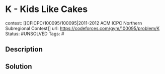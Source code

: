 # K - Kids Like Cakes

contest: [[CFICPC/100095/100095|2011-2012 ACM ICPC Northern Subregional Contest]]
url: https://codeforces.com/gym/100095/problem/K
Status: #UNSOLVED
Tags: #

## Description

## Solution

